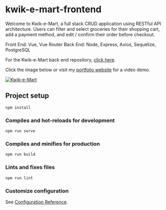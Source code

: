 # kwik-e-mart-frontend

Welcome to Kwik-e-Mart, a full stack CRUD application using RESTful API architecture. Users can filter and select groceries for their shopping cart, add a payment method, and edit / confirm their order before checkout.

Front End: Vue, Vue Router
Back End: Node, Express, Axios, Sequelize, PostgreSQL

For the Kwik-e-Mart back end repository, [click here](https://github.com/matt-violet/Kwik-E-Mart-backend).

Click the image below or visit my [portfolio website](https://matt-violet.github.io/) for a video demo.

[![Kwik-e-Mart](https://user-images.githubusercontent.com/46619903/78856064-8803c000-79da-11ea-89af-869aaf91a085.png)](https://matt-violet.github.io/portfolio/)


## Project setup
```
npm install
```

### Compiles and hot-reloads for development
```
npm run serve
```

### Compiles and minifies for production
```
npm run build
```

### Lints and fixes files
```
npm run lint
```

### Customize configuration
See [Configuration Reference](https://cli.vuejs.org/config/).
